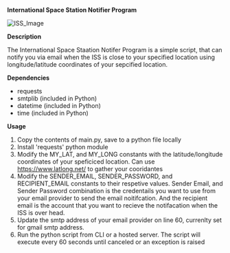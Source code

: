   **International Space Station Notifier Program**

![ISS_Image](https://github.com/ashjorda/100-Days-Of-Code/assets/40682488/fb13e8ce-01b8-4e52-af26-64708a7cf761)

**Description**

The International Space Staation Notifer Program is a simple script, that can notify you via email when the ISS is
close to your specified location using longitude/latitude coordinates of your sepcified location. 

**Dependencies**

* requests <br>
* smtplib (included in Python) <br>
* datetime (included in Python) <br>
* time (included in Python) <br>

**Usage**

1. Copy the contents of main.py, save to a python file locally
2. Install 'requests' python module
3. Modify the MY_LAT, and MY_LONG constants with the latitude/longitude coordinates of your speficiced location. Can use https://www.latlong.net/ to gather your cooridantes
4. Modify the SENDER_EMAIL, SENDER_PASSWORD, and RECIPIENT_EMAIL constants to their respetive values. Sender Email, and Sender Password combination is the credentails you want
to use from your email provider to send the email noitifcation. And the recipient email is the account that you want to recieve the notifacation when the ISS is over head.
5. Update the smtp address of your email provider on line 60, currenlty set for gmail smtp address.
6. Run the python script from CLI or a hosted server. The script will execute every 60 seconds until canceled or an exception is raised
